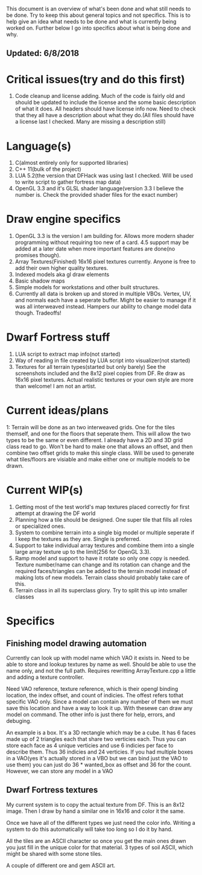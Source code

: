 This document is an overview of what's been done and what still needs to be done. Try to keep this about general topics and not specifics.
This is to help give an idea what needs to be done and what is currently being worked on. Further below I go into specifics about what is being done and why.

## Updated: 6/8/2018

# Critical issues(try and do this first)
1. Code cleanup and license adding. Much of the code is fairly old and should be updated to include the license and the some basic description of what it does.
All headers should have license info now. Need to check that they all have a description about what they do.(All files should have a license last I checked. Many are missing a description still)

# Language(s)
1. C(almost entirely only for supported libraries)
2. C++ 11(bulk of the project)
3. LUA 5.2(the version that DFHack was using last I checked. Will be used to write script to gather fortress map data)
4. OpenGL 3.3 and it's GLSL shader language(version 3.3 I believe the number is. Check the provided shader files for the exact number)

# Draw engine specifics
1. OpenGL 3.3 is the version I am building for. Allows more modern shader programming without requiring too new of a card. 4.5 support may be added at a later date when more important features are done(no promises though).
2. Array Textures(Finished) 16x16 pixel textures currently. Anyone is free to add their own higher quality textures.
3. Indexed models aka gl draw elements
4. Basic shadow maps
5. Simple models for workstations and other built structures.
6. Currently all data is broken up and stored in multiple VBOs. Vertex, UV, and normals each have a seperate buffer. Might be easier to manage if it was all interweaved instead. Hampers our ability to change model data though. Tradeoffs!

# Dwarf Fortress stuff
1. LUA script to extract map info(not started)
2. Way of reading in file created by LUA script into visualizer(not started)
3. Textures for all terrain types(started but only barely) See the screenshots included and the 8x12 pixel copies from DF. Re draw as 16x16 pixel textures. Actual realistic textures or your own style are more than welcome! I am not an artist.

# Current ideas/plans
1: Terrain will be done as an two interweaved grids. One for the tiles themself, and one for the floors that seperate them. 
This will allow the two types to be the same or even different. I already have a 2D and 3D grid class read to go. Won't be hard to make
one that allows an offset, and then combine two offset grids to make this single class. Will be used to generate what tiles/floors are 
visiable and make either one or multiple models to be drawn. 

# Current WIP(s)
1. Getting most of the test world's map textures placed correctly for first attempt at drawing the DF world
2. Planning how a tile should be designed. One super tile that fills all roles or specialized ones.
3. System to combine terrain into a single big model or multiple seperate if I keep the textures as they are. Single is preferred.
4. Support to take individual array textures and combine them into a single large array texture up to the limit(256 for OpenGL 3.3).
5. Ramp model and support to have it rotate so only one copy is needed. Texture number/name can change and its rotation can change and the required faces/triangles can be added to the terrain model instead of making lots of new models. Terrain class should probably take care of this.
6. Terrain class in all its superclass glory. Try to split this up into smaller classes

# Specifics
## Finishing model drawing automation
Currently can look up with model name which VAO it exists in. Need to be able to store and lookup textures by name as well. Should be able
to use the name only, and not the full path. Requires rewritting ArrayTexture.cpp a little and adding a texture controller.

Need VAO reference, texture reference, which is their opengl binding location, the index offset, and count of indicies. 
The offest refers tothat specific VAO only. Since a model can contain any number of them we must save this location and have a way to 
look it up. With thesewe can draw any model on command. The other info is just there for help, errors, and debuging.

An example is a box. It's a 3D rectangle which may be a cube. It has 6 faces made up of 2 triangles each that share two verticies each.
Thus you can store each face as 4 unique verticies and use 6 indicies per face to describe them. Thus 36 indicies and 24 verticies.
If you had multiple boxes in a VAO(yes it's actually stored in a VBO but we can bind just the VAO to use them) 
you can just do 36 * wanted_box as offset and 36 for the count. However, we can store any model in a VAO

## Dwarf Fortress textures
My current system is to copy the actual texture from DF. This is an 8x12 image. Then I draw by hand a similar one in 16x16 and color it the same.

Once we have all of the different types we just need the color info. Writing a system to do this automatically will take too long so I do it by hand. 

All the tiles are an ASCII character so once you get the main ones drawn you just fill in the unique color for that material. 3 types of soil ASCII, which might be shared with some stone tiles.

A couple of different ore and gem ASCII art.
